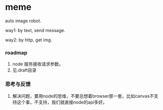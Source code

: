 # meme
auto image robot.

way1: by text, send message.

way2: by http, get img.

### roadmap

1. node 服务接收请求参数。
2. 见.draft目录


### 思考与反馈
1. 解决问题，要用node的思维，不要总想着browser那一套，比如canvas不支持这个事，不支持，我们就直接node的api多好。
